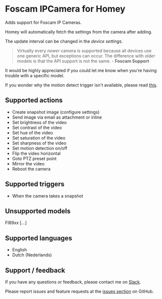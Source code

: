 # Foscam IPCamera for Homey

Adds support for Foscam IP Cameras.

Homey will automatically fetch the settings from the camera after adding.

The update interval can be changed in the *device settings*.

> Virtually every *newer* camera is supported because all devices use one generic API, but exceptions can occur. The difference with *older* models is that the API support is not the same. - **Foscam Support**

It would be highly appreciated if you could let me know when you're having trouble with a specific model.

If you wonder why the motion detect trigger isn't available, please read [this](https://github.com/edwinvdpol/com.foscam/blob/master/MOTION.md).


## Supported actions
- Create snapshot image (configure settings)
- Send image via email as attachment or inline
- Set brightness of the video
- Set contrast of the video
- Set hue of the video
- Set saturation of the video
- Set sharpness of the video
- Set motion detection on/off
- Flip the video horizontal
- Goto PTZ preset point
- Mirror the video
- Reboot the camera


## Supported triggers
- When the camera takes a snapshot


## Unsupported models
FI89*xx* [...]


## Supported languages
- English
- Dutch (Nederlands)


## Support / feedback
If you have any questions or feedback, please contact me on [Slack](https://athomcommunity.slack.com/team/evdpol).

Please report issues and feature requests at the [issues section](https://github.com/edwinvdpol/com.foscam/issues) on GitHub.
